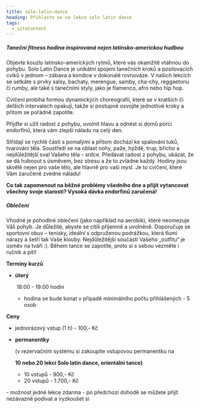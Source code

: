 ```yaml
---
title: solo-latin-dance
heading: Přihlaste se na lekce solo latin dance
tags:
  - siteContent
---
```

##### Taneční fitness hodina inspirovaná nejen latinsko-americkou hudbou

Objevte kouzlo latinsko-amerických rytmů, které vás okamžitě vtáhnou do pohybu. Solo Latin Dance je unikátní spojení tanečních kroků a posilovacích cviků v jednom – zábava a kondice v dokonalé rovnováze. V našich lekcích se setkáte s prvky salsy, bachaty, merengue, samby, cha-chy, reggaetonu či rumby, ale také s tanečními styly, jako je flamenco, afro nebo hip hop.

Cvičení probíhá formou dynamických choreografií, které se v kratších či delších intervalech opakují, takže si postupně osvojíte jednotlivé kroky a přitom se pořádně zapotíte.

Přijďte si užít radost z pohybu, uvolnit hlavu a odnést si domů porci endorfinů, která vám zlepší náladu na celý den.

Střídají se rychlé části s pomalými a přitom dochází ke spalování tuků, tvarování těla. Soustředí se na oblast nohy, paže, hýždě, trup, břicho a nejdůležitější sval Vašeho těla - srdce. Předávat radost z pohybu, ukázat, že se dá hubnout s úsměvem, bez stresu a že to zvládne každý.
Hodiny jsou skvělé nejen pro vaše tělo, ale hlavně pro vaši mysl. Je to cvičení, které Vám zaručeně zvedne náladu!

**Co tak zapomenout na běžné problémy všedního dne a přijít vytancovat všechny svoje starosti?
Vysoká dávka endorfinů zaručená!**

##### **Oblečení**

Vhodné je pohodlné oblečení (jako například na aerobik), které neomezuje Váš pohyb. Je důležité, abyste se cítili příjemně a uvolněně. Doporučuje se sportovní obuv – tenisky, ideální s odpruženou podrážkou, která tlumí nárazy a šetří tak Vaše klouby. Nejdůležitější součástí Vašeho „outfitu“ je úsměv na tváři :). Během tance se zapotíte, proto si s sebou vezměte i ručník a pití!

**Termíny kurzů**

* **úterý**

   18:00 - 19:00 hodin

  * hodina se bude konat v případě minimálního počtu přihlášených - 5 osob

**Ceny**

* jednorázový vstup (1 h) - 100,- Kč
* **permanentky**

  (v rezervačním systému si zakoupíte vstupovou permanentku na

  **10 nebo 20 lekcí Solo latin dance, orientální tance)**

  * 10 vstupů - 900,- Kč
  * 20 vstupů - 1.700,- Kč

\- možnost jedné lekce zdarma - po předchozí dohodě se můžete přijít nezávazně podívat a vyzkoušet si
